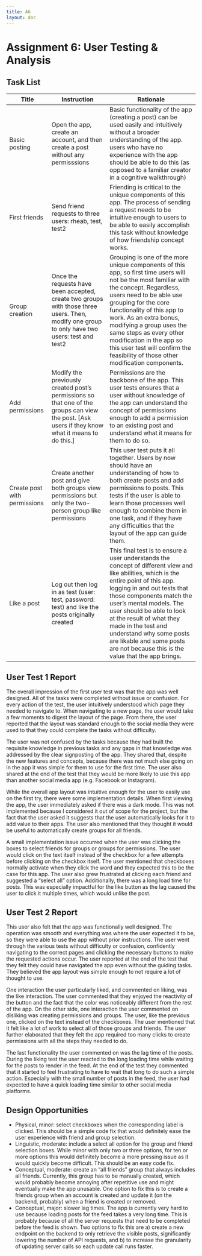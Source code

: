 ```yaml
---
title: A6
layout: doc
---
```


# Assignment 6: User Testing & Analysis

## Task List

Title | Instruction | Rationale
----- | ----------- | ---------
Basic posting | Open the app, create an account, and then create a post without any permisssions | Basic functionality of the app (creating a post) can be used easily and intuitively without a broader understanding of the app. users who have no experience with the app should be able to do this (as opposed to a familiar creator in a cognitive walkthrough)
First friends | Send friend requests to three users: rheab, test, test2 | Friending is critical to the unique components of this app. The process of sending a request needs to be intuitive enough to users to be able to easily accomplish this task without knowledge of how friendship concept works. 
Group creation | Once the requests have been accepted, create two groups with those three users. Then, modify one group to only have two users: test and test2 | Grouping is one of the more unique components of this app, so first time users will not be the most familiar with the concept. Regardless, users need to be able use grouping for the core functionality of this app to work. As an extra bonus, modifying a group uses the same steps as every other modification in the app so this user test will confirm the feasibility of those other modification components.
Add permissions | Modify the previously created post’s permissions so that one of the groups can view the post. [Ask users if they know what it means to do this.] | Permissions are the backbone of the app. This user tests ensures that a user without knowledge of the app can understand the concept of permissions enough to add a permission to an existing post and understand what it means for them to do so. 
Create post with permissions | Create another post and give both groups view permissions but only the two-person group like permissions | This user test puts it all together. Users by now should have an understanding of how to both create posts and add permissions to posts. This tests if the user is able to learn those processes well enough to combine them in one task, and if they have any difficulties that the layout of the app can guide them. 
Like a post | Log out then log in as test (user: test, password: test) and like the posts originally created | This final test is to ensure a user understands the concept of different view and like abilities, which is the entire point of this app. logging in and out tests that those components match the user’s mental models. The user should be able to look at the result of what they made in the test and understand why some posts are likable and some posts are not because this is the value that the app brings. 

## User Test 1 Report

The overall impression of the first user test was that the app was well designed. All of the tasks were completed without issue or confusion. For every action of the test, the user intuitively understood which page they needed to navigate to. When navigating to a new page, the user would take a few moments to digest the layout of the page. From there, the user reported that the layout was standard enough to the social media they were used to that they could complete the tasks without difficulty. 

The user was not confused by the tasks because they had built the requisite knowledge in previous tasks and any gaps in that knowledge was addressed by the clear signposting of the app. They shared that, despite the new features and concepts, because there was not much else going on in the app it was simple for them to use for the first time. The user also shared at the end of the test that they would be more likely to use this app than another social media app (e.g. Facebook or Instagram).

While the overall app layout was intuitive enough for the user to easily use on the first try, there were some implementation details. When first viewing the app, the user immediately asked if there was a dark mode. This was not implemented because I considered it out of scope for the project, but the fact that the user asked it suggests that the user automatically looks for it to add value to their apps. The user also mentioned that they thought it would be useful to automatically create groups for all friends.

A small implementation issue occurred when the user was clicking the boxes to select friends for groups or groups for permissions. The user would click on the text itself instead of the checkbox for a few attempts before clicking on the checkbox itself. The user mentioned that checkboxes normally activate when they click the word and they expected this to be the case for this app. The user also grew frustrated at clicking each friend and suggested a “select all” option. Additionally, there was a long load time for posts. This was especially impactful for the like button as the lag caused the user to click it multiple times, which would unlike the post.

## User Test 2 Report

This user also felt that the app was functionally well designed. The operation was smooth and everything was where the user expected it to be, so they were able to use the app without prior instructions. The user went through the various tests without difficulty or confusion, confidently navigating to the correct pages and clicking the necessary buttons to make the requested actions occur. The user reported at the end of the test that they felt they could have navigated the app even without the guiding tasks. They believed the app layout was simple enough to not require a lot of thought to use. 

One interaction the user particularly liked, and commented on liking, was the like interaction. The user commented that they enjoyed the reactivity of the button and the fact that the color was noticeably different from the rest of the app. On the other side, one interaction the user commented on disliking was creating permissions and groups. The user, like the previous one, clicked on the text instead of the checkboxes. The user mentioned that it felt like a lot of work to select all of those groups and friends. The user further elaborated that they felt the app required too many clicks to create permissions with all the steps they needed to do.

The last functionality the user commented on was the lag time of the posts. During the liking test the user reacted to the long loading time while waiting for the posts to render in the feed. At the end of the test they commented that it started to feel frustrating to have to wait that long to do such a simple action. Especially with the small number of posts in the feed, the user had expected to have a quick loading time similar to other social media platforms. 

## Design Opportunities	

- Physical, minor: select checkboxes when the corresponding label is clicked. This should be a simple code fix that would definitely ease the user experience with friend and group selection.  
- Linguistic, moderate: include a select all option for the group and friend selection boxes. While minor with only two or three options, for ten or more options this would definitely become a more pressing issue as it would quickly become difficult. This should be an easy code fix.
- Conceptual, moderate: create an “all friends” group that always includes all friends. Currently, this group has to be manually created, which would probably become annoying after repetitive use and might eventually make the app unusable. One option to fix this is to create a friends group when an account is created and update it (on the backend, probably) when a friend is created or removed.
- Conceptual, major: slower lag times. The app is currently very hard to use because loading posts for the feed takes a very long time. This is probably because of all the server requests that need to be completed before the feed is shown. Two options to fix this are a) create a new endpoint on the backend to only retrieve the visible posts, significantly lowering the number of API requests, and b) to increase the granularity of updating server calls so each update call runs faster.
